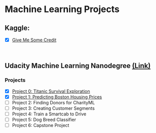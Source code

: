 # Machine Learning Projects

## Kaggle: 
- [x] [Give Me Some Credit]()

</br>

## Udacity Machine Learning Nanodegree [(Link)](https://github.com/Sally-Ng/Udacity_Machine_Learning_Nanodegree) 

### Projects
- [x] [Project 0: Titanic Survival Exploration]()
- [x] [Project 1: Predicting Boston Housing Prices]()
- [ ] Project 2: Finding Donors for CharityML
- [ ] Project 3: Creating Customer Segments
- [ ] Project 4: Train a Smartcab to Drive
- [ ] Project 5: Dog Breed Classifier
- [ ] Project 6: Capstone Project
